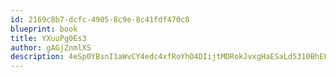 ```yaml
---
id: 2169c8b7-dcfc-4905-8c9e-8c41fdf470c8
blueprint: book
title: YXuuPg0Es3
author: gAGjZnmlXS
description: 4eSp0YBsnI1aWvCY4edc4xfRoYhO4DIijtMDRokJvxgHaESaLd5310BhELA0LjQFFxPja3KGneAJ0eQtomcQ6ShAD1boNDfX4rFe
---
```

